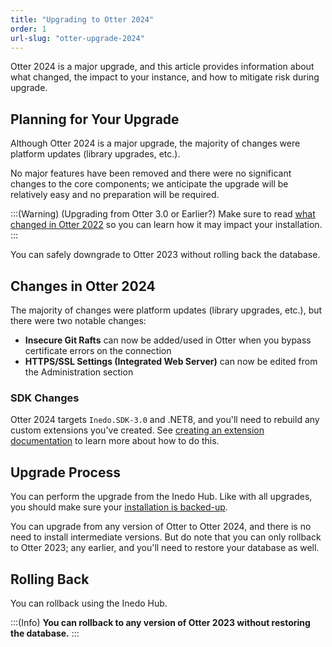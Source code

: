 ```yaml
---
title: "Upgrading to Otter 2024"
order: 1
url-slug: "otter-upgrade-2024"
---
```


Otter 2024 is a major upgrade, and this article provides information about what changed, the impact to your instance, and how to mitigate risk during upgrade.

## Planning for Your Upgrade

Although Otter 2024 is a major upgrade, the majority of changes were platform updates (library upgrades, etc.). 

No major features have been removed and there were no significant changes to the core components; we anticipate the upgrade will be relatively easy and no preparation will be required. 

:::(Warning) (Upgrading from Otter 3.0 or Earlier?)
Make sure to read [what changed in Otter 2022](/docs/otter-upgrade-2022) so you can learn how it may impact your installation.
:::

You can safely downgrade to Otter 2023 without rolling back the database.

## Changes in Otter 2024

The majority of changes were platform updates (library upgrades, etc.), but there were two notable changes:

* **Insecure Git Rafts** can now be added/used in Otter when you bypass certificate errors on the connection
* **HTTPS/SSL Settings (Integrated Web Server)** can now be edited from the Administration section


### SDK Changes
Otter 2024 targets `Inedo.SDK-3.0` and .NET8, and you'll need to rebuild any custom extensions you've created. See [creating an extension documentation](/docs/inedosdk/extending-inedo-tools-using-the-sdk/inedosdk-extending-creating) to learn more about how to do this.


## Upgrade Process
You can perform the upgrade from the Inedo Hub. Like with all upgrades, you should make sure your [installation is backed-up](/docs/installation/backing-up-restoring).

You can upgrade from any version of Otter to Otter 2024, and there is no need to install intermediate versions. But do note that you can only rollback to Otter 2023; any earlier, and you'll need to restore your database as well.


## Rolling Back

You can rollback using the Inedo Hub.

:::(Info)
**You can rollback to any version of Otter 2023 without restoring the database.**
:::

<!--
While there are database schema changes, they are all backwards-compatible, which means you can safely rollback your Otter installation if there's a showstopper bug, and then upgrade later.
-->
